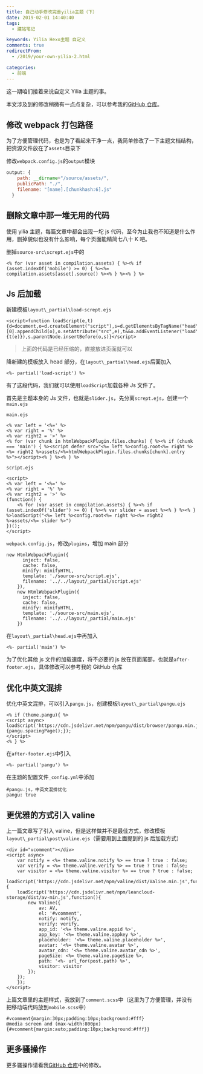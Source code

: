 ```yaml
---
title: 自己动手修改完善yilia主题（下）
date: 2019-02-01 14:40:40
tags:
  - 建站笔记

keywords: Yilia Hexo主题 自定义
comments: true
redirectFrom:
  - /2019/your-own-yilia-2.html

categories:
  - 前端
---
```


这一期咱们接着来说自定义 Yilia 主题的事。

<!-- more -->

本文涉及到的修改稍微有一点点复杂，可以参考我的[GitHub 仓库](https://github.com/MonoLogueChi/hexo-theme-yilia)。

## 修改 webpack 打包路径

为了方便管理代码，也是为了看起来干净一点，我简单修改了一下主题文档结构，把资源文件放在了`assets`目录下

修改`webpack.config.js`的`output`模块

```js
output: {
    path: __dirname+"/source/assets/",
    publicPath: "./",
    filename: "[name].[chunkhash:6].js"
  }
```

## 删除文章中那一堆无用的代码

使用 yilia 主题，每篇文章中都会出现一坨 js 代码，至今为止我也不知道是什么作用，删掉貌似也没有什么影响，每个页面能精简七八十 K 吧。

删掉`source-src\scrept.ejs`中的

```
<% for (var asset in compilation.assets) { %><% if (asset.indexOf('mobile') >= 0) { %><%= compilation.assets[asset].source() %><% } %><% } %>
```

## Js 后加载

新建模板`layout\_partial\load-scrept.ejs`

```
<script>function loadScript(e,t){d=document,o=d.createElement("script"),s=d.getElementsByTagName("head")[0].appendChild(o),o.setAttribute("src",e),t&&o.addEventListener("load",function(e){t(e)}),s.parentNode.insertBefore(o,s)}</script>
```

> 上面的代码是已经压缩的，直接放进页面就可以

降新建的模板放入 head 部分，在`layout\_partial\head.ejs`后面加入

```
<%- partial('load-script') %>
```

有了这段代码，我们就可以使用`loadScript`加载各种 Js 文件了。

首先是主题本身的 Js 文件，也就是`slider.js`，先分离`scrept.ejs`，创建一个`main.ejs`

`main.ejs`

```
<% var left = '<%=' %>
<% var right = '%' %>
<% var right2 = '>' %>
<% for (var chunk in htmlWebpackPlugin.files.chunks) { %><% if (chunk === 'main') { %><script defer src="<%= left %>config.root<%= right %><%= right2 %>assets/<%=htmlWebpackPlugin.files.chunks[chunk].entry %>"></script><% } %><% } %>
```

`script.ejs`

```
<script>
<% var left = '<%=' %>
<% var right = '%' %>
<% var right2 = '>' %>
(function() {
	<% for (var asset in compilation.assets) { %><% if (asset.indexOf('slider') >= 0) { %><% var slider = asset %><% } %><% } %>loadScript("<%= left %>config.root<%= right %><%= right2 %>assets/<%= slider %>")
})();
</script>
```

`webpack.config.js`，修改`plugins`，增加 main 部分

```
new HtmlWebpackPlugin({
      inject: false,
      cache: false,
      minify: minifyHTML,
      template: './source-src/script.ejs',
      filename: '../../layout/_partial/script.ejs'
    }),
    new HtmlWebpackPlugin({
      inject: false,
      cache: false,
      minify: minifyHTML,
      template: './source-src/main.ejs',
      filename: '../../layout/_partial/main.ejs'
    })
```

在`layout\_partial\head.ejs`中再加入

```
<%- partial('main') %>
```

为了优化其他 js 文件的加载速度，将不必要的 js 放在页面尾部，也就是`after-footer.ejs`，具体修改可以参考我的 GitHub 仓库

## 优化中英文混排

优化中英文混排，可以引入`pangu.js`，创建模板`layout\_partial\pangu.ejs`

```
<% if (theme.pangu){ %>
<script async>
loadScript('https://cdn.jsdelivr.net/npm/pangu/dist/browser/pangu.min.js',function(){pangu.spacingPage();});
</script>
<% } %>
```

在`after-footer.ejs`中引入

```
<%- partial('pangu') %>
```

在主题的配置文件`_config.yml`中添加

```
#pangu.js，中英文混排优化
pangu: true
```

## 更优雅的方式引入 valine

上一篇文章写了引入 valine，但是这样做并不是最佳方式，修改模板`layout\_partial\post\valine.ejs`（需要用到上面提到的 js 后加载方式）

```
<div id="vcomment"></div>
<script async>
    var notify = <%= theme.valine.notify %> == true ? true : false;
    var verify = <%= theme.valine.verify %> == true ? true : false;
    var visitor = <%= theme.valine.visitor %> == true ? true : false;
    loadScript('https://cdn.jsdelivr.net/npm/valine/dist/Valine.min.js',function(){
    loadScript('https://cdn.jsdelivr.net/npm/leancloud-storage/dist/av-min.js',function(){
        new Valine({
            av: AV,
            el: '#vcomment',
            notify: notify,
            verify: verify,
            app_id: '<%= theme.valine.appid %>',
            app_key: '<%= theme.valine.appkey %>',
            placeholder: '<%= theme.valine.placeholder %>',
            avatar: '<%= theme.valine.avatar %>',
            avatar_cdn: '<%= theme.valine.avatar_cdn %>',
            pageSize: <%= theme.valine.pageSize %>,
            path: '<%- url_for(post.path) %>',
            visitor: visitor
        });
    });
    });
</script>
```

上篇文章里的主题样式，我放到了`comment.scss`中（这里为了方便管理，并没有把移动端代码放到`mobile.scss`中）

```
#vcomment{margin:30px;padding:10px;background:#fff}
@media screen and (max-width:800px){#vcomment{margin:auto;padding:10px;background:#fff}}
```

## 更多骚操作

更多骚操作请看我[GitHub 仓库](https://github.com/MonoLogueChi/hexo-theme-yilia)中的修改。
